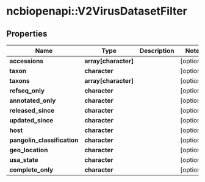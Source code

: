 # ncbiopenapi::V2VirusDatasetFilter


## Properties
Name | Type | Description | Notes
------------ | ------------- | ------------- | -------------
**accessions** | **array[character]** |  | [optional] 
**taxon** | **character** |  | [optional] 
**taxons** | **array[character]** |  | [optional] 
**refseq_only** | **character** |  | [optional] 
**annotated_only** | **character** |  | [optional] 
**released_since** | **character** |  | [optional] 
**updated_since** | **character** |  | [optional] 
**host** | **character** |  | [optional] 
**pangolin_classification** | **character** |  | [optional] 
**geo_location** | **character** |  | [optional] 
**usa_state** | **character** |  | [optional] 
**complete_only** | **character** |  | [optional] 


